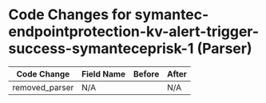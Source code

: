 # Code Changes for symantec-endpointprotection-kv-alert-trigger-success-symanteceprisk-1 (Parser)

| Code Change | Field Name | Before | After |
|-------------|------------|--------|-------|
| removed_parser | N/A |  | N/A |